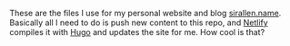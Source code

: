 These are the files I use for my personal website and blog [sirallen.name](https://sirallen.name). Basically all I need to do is push new content to this repo, and [Netlify](https://www.netlify.com) compiles it with [Hugo](https://gohugo.io) and updates the site for me. How cool is that?
